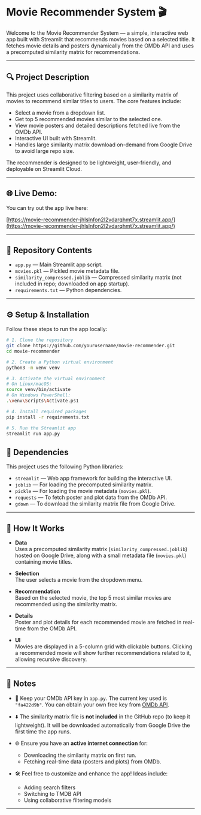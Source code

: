 # Movie Recommender System 🎬

Welcome to the Movie Recommender System — a simple, interactive web app built with Streamlit that recommends movies based on a selected title. It fetches movie details and posters dynamically from the OMDb API and uses a precomputed similarity matrix for recommendations.

---

## 🔍 Project Description

This project uses collaborative filtering based on a similarity matrix of movies to recommend similar titles to users. The core features include:

- Select a movie from a dropdown list.
- Get top 5 recommended movies similar to the selected one.
- View movie posters and detailed descriptions fetched live from the OMDb API.
- Interactive UI built with Streamlit.
- Handles large similarity matrix download on-demand from Google Drive to avoid large repo size.

The recommender is designed to be lightweight, user-friendly, and deployable on Streamlit Cloud.

---

## 🌐 Live Demo:

You can try out the app live here:

[https://movie-recommender-jhlslnfon2l2vdarqhmt7x.streamlit.app/](https://movie-recommender-jhlslnfon2l2vdarqhmt7x.streamlit.app/)

---

## 📁 Repository Contents

- `app.py` — Main Streamlit app script.
- `movies.pkl` — Pickled movie metadata file.
- `similarity_compressed.joblib` — Compressed similarity matrix (not included in repo; downloaded on app startup).
- `requirements.txt` — Python dependencies.

---

## ⚙️ Setup & Installation

Follow these steps to run the app locally:

```bash
# 1. Clone the repository
git clone https://github.com/yourusername/movie-recommender.git
cd movie-recommender

# 2. Create a Python virtual environment
python3 -m venv venv

# 3. Activate the virtual environment
# On Linux/macOS:
source venv/bin/activate
# On Windows PowerShell:
.\venv\Scripts\Activate.ps1

# 4. Install required packages
pip install -r requirements.txt

# 5. Run the Streamlit app
streamlit run app.py

```
## 🔧 Dependencies

This project uses the following Python libraries:

- `streamlit` — Web app framework for building the interactive UI.  
- `joblib` — For loading the precomputed similarity matrix.  
- `pickle` — For loading the movie metadata (`movies.pkl`).  
- `requests` — To fetch poster and plot data from the OMDb API.  
- `gdown` — To download the similarity matrix file from Google Drive.

---

## 🎯 How It Works

- **Data**  
  Uses a precomputed similarity matrix (`similarity_compressed.joblib`) hosted on Google Drive, along with a small metadata file (`movies.pkl`) containing movie titles.

- **Selection**  
  The user selects a movie from the dropdown menu.

- **Recommendation**  
  Based on the selected movie, the top 5 most similar movies are recommended using the similarity matrix.

- **Details**  
  Poster and plot details for each recommended movie are fetched in real-time from the OMDb API.

- **UI**  
  Movies are displayed in a 5-column grid with clickable buttons. Clicking a recommended movie will show further recommendations related to it, allowing recursive discovery.

---

## 📝 Notes

- 🔑 Keep your OMDb API key in `app.py`. The current key used is `"fa422d9b"`. You can obtain your own free key from [OMDb API](https://www.omdbapi.com/apikey.aspx).

- ⬇️ The similarity matrix file is **not included** in the GitHub repo (to keep it lightweight). It will be downloaded automatically from Google Drive the first time the app runs.

- 🌐 Ensure you have an **active internet connection** for:
  - Downloading the similarity matrix on first run.
  - Fetching real-time data (posters and plots) from OMDb.

- 🛠️ Feel free to customize and enhance the app! Ideas include:
  - Adding search filters
  - Switching to TMDB API
  - Using collaborative filtering models

---


